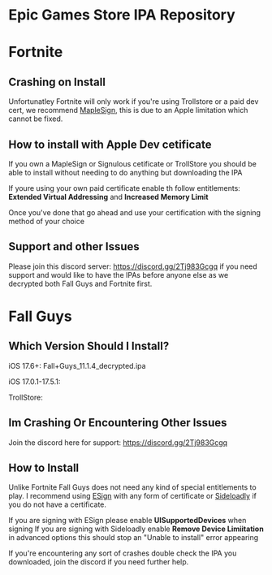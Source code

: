 # Epic Games Store IPA Repository

# Fortnite

## Crashing on Install
Unfortunatley Fortnite will only work if you're using Trollstore or a paid dev cert, we recommend [MapleSign](https://maplesign.ca/),  this is due to an Apple limitation which cannot be fixed.

## How to install with Apple Dev cetificate 
If you own a MapleSign or Signulous cetificate or TrollStore you should be able to install without needing to do anything but downloading the IPA

If youre using your own paid certificate enable th follow entitlements:
**Extended Virtual Addressing** and **Increased Memory Limit**

Once you've done that go ahead and use your certification with the signing method of your choice

## Support and other Issues
Please join this discord server: https://discord.gg/2Tj983Gcgq if you need support and would like to have the IPAs before anyone else as we decrypted both Fall Guys and Fortnite first.

# Fall Guys

## Which Version Should I Install?

iOS 17.6+: Fall+Guys_11.1.4_decrypted.ipa

iOS 17.0.1-17.5.1:

TrollStore:

## Im Crashing Or Encountering Other Issues
Join the discord here for support: https://discord.gg/2Tj983Gcgq

## How to Install
Unlike Fortnite Fall Guys does not need any kind of special entitlements to play.
I recommend using [ESign](https://esign.yyyue.xyz/) with any form of certificate or [Sideloadly](https://sideloadly.io/) if you do not have a certificate.

If you are signing with ESign please enable **UISupportedDevices** when signing 
If you are signing with Sideloadly enable **Remove Device Limiitation** in advanced options this should stop an "Unable to install" error appearing

If you're encountering any sort of crashes double check the IPA you downloaded, join the discord if you need further help.
